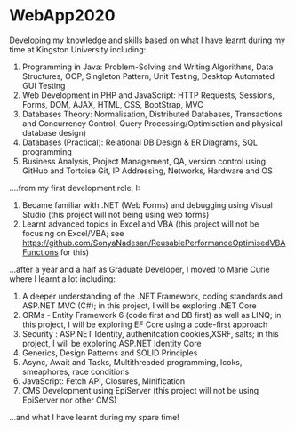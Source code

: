 # WebApp2020
Developing my knowledge and skills based on what I have learnt during my time at Kingston University including: 
1) Programming in Java: Problem-Solving and Writing Algorithms, Data Structures, OOP, Singleton Pattern, Unit Testing, Desktop Automated GUI Testing
2) Web Development in PHP and JavaScript: HTTP Requests, Sessions, Forms, DOM, AJAX, HTML, CSS, BootStrap, MVC
3) Databases Theory: Normalisation, Distributed Databases, Transactions and Concurrency Control, Query Processing/Optimisation and physical database design)
4) Databases (Practical): Relational DB Design & ER Diagrams, SQL programming
5) Business Analysis, Project Management, QA, version control using GitHub and Tortoise Git, IP Addressing, Networks, Hardware and OS

....from my first development role, I:
1) Became familiar with .NET (Web Forms) and debugging using Visual Studio (this project will not being using web forms)
2) Learnt advanced topics in Excel and VBA (this project will not be focusing on Excel/VBA; see https://github.com/SonyaNadesan/ReusablePerformanceOptimisedVBAFunctions for this)

...after a year and a half as Graduate Developer, I moved to Marie Curie where I learnt a lot including:
1) A deeper understanding of the .NET Framework, coding standards and ASP.NET MVC (C#); in this project, I will be exploring .NET Core
2) ORMs - Entity Framework 6 (code first and DB first) as well as LINQ; in this project, I will be exploring EF Core using a code-first approach
3) Security : ASP.NET Identity, authenitcation cookies,XSRF, salts; in this project, I will be exploring ASP.NET Identity Core
4) Generics, Design Patterns and SOLID Principles
5) Async, Await and Tasks, Multithreaded programming, lcoks, smeaphores, race conditions
6) JavaScript: Fetch API, Closures, Minification
7) CMS Development using EpiServer (this project will not be using EpiServer nor other CMS)

...and what I have learnt during my spare time!
